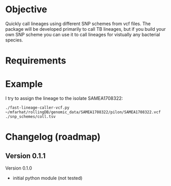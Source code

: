 # Objective
Quickly call lineages using different SNP schemes from vcf files. The package will be developed primarily to call TB lineages, but if you build your own SNP scheme you can use it to call lineages for vistually any bacterial species.

# Requirements


# Example
I try to assign the lineage to the isolate SAMEA1708322:
```
./fast-lineage-caller-vcf.py ~/mfarhat/rollingDB/genomic_data/SAMEA1708322/pilon/SAMEA1708322.vcf ./snp_schemes/coll.tsv
```

# Changelog (roadmap)
Version 0.1.1
- 

Version 0.1.0
- initial python module (not tested)